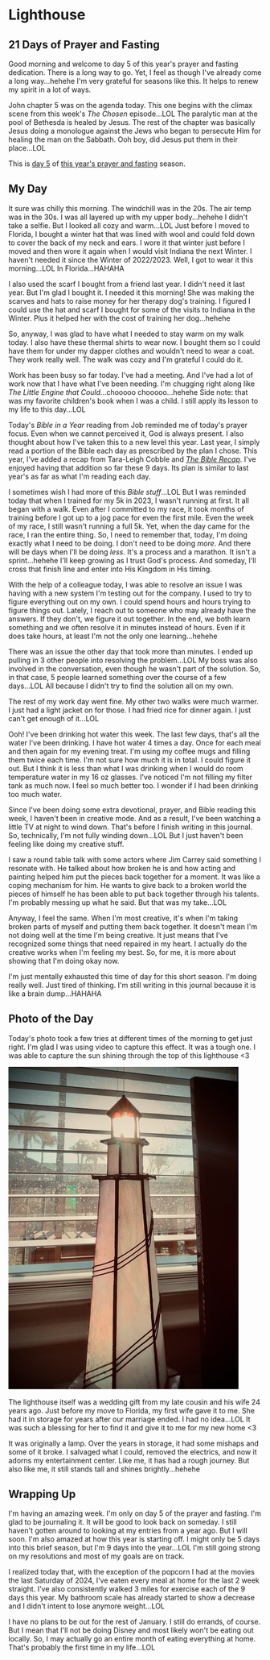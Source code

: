 # Lighthouse

## 21 Days of Prayer and Fasting

Good morning and welcome to day 5 of this year's prayer and fasting dedication. There is a long way to go. Yet, I feel as though I've already come a long way...hehehe I'm very grateful for seasons like this. It helps to renew my spirit in a lot of ways.

<!--@include: ../../../bible/prayer/journal/2025/01/09_21-days.md{3,13}-->

John chapter 5 was on the agenda today. This one begins with the climax scene from this week's *The Chosen* episode...LOL The paralytic man at the pool of Bethesda is healed by Jesus. The rest of the chapter was basically Jesus doing a monologue against the Jews who began to persecute Him for healing the man on the Sabbath. Ooh boy, did Jesus put them in their place...LOL

This is [day 5](/bible/prayer/journal/2025/01/09_21-days) of [this year's prayer and fasting](/bible/prayer/journal/2025/01/21-days) season.

## My Day

It sure was chilly this morning. The windchill was in the 20s. The air temp was in the 30s. I was all layered up with my upper body...hehehe I didn't take a selfie. But I looked all cozy and warm...LOL Just before I moved to Florida, I bought a winter hat that was lined with wool and could fold down to cover the back of my neck and ears. I wore it that winter just before I moved and then wore it again when I would visit Indiana the next Winter. I haven't needed it since the Winter of 2022/2023. Well, I got to wear it this morning...LOL In Florida...HAHAHA

I also used the scarf I bought from a friend last year. I didn't need it last year. But I'm glad I bought it. I needed it this morning! She was making the scarves and hats to raise money for her therapy dog's training. I figured I could use the hat and scarf I bought for some of the visits to Indiana in the Winter. Plus it helped her with the cost of training her dog...hehehe

So, anyway, I was glad to have what I needed to stay warm on my walk today. I also have these thermal shirts to wear now. I bought them so I could have them for under my dapper clothes and wouldn't need to wear a coat. They work really well. The walk was cozy and I'm grateful I could do it.

Work has been busy so far today. I've had a meeting. And I've had a lot of work now that I have what I've been needing. I'm chugging right along like *The Little Engine that Could*...chooooo chooooo...hehehe Side note: that was my favorite children's book when I was a child. I still apply its lesson to my life to this day...LOL

Today's *Bible in a Year* reading from Job reminded me of today's prayer focus. Even when we cannot perceived it, God is always present. I also thought about how I've taken this to a new level this year. Last year, I simply read a portion of the Bible each day as prescribed by the plan I chose. This year, I've added a recap from Tara-Leigh Cobble and [*The Bible Recap*](https://www.thebiblerecap.com). I've enjoyed having that addition so far these 9 days. Its plan is similar to last year's as far as what I'm reading each day.

I sometimes wish I had more of this *Bible stuff*...LOL But I was reminded today that when I trained for my 5k in 2023, I wasn't running at first. It all began with a walk. Even after I committed to my race, it took months of training before I got up to a jog pace for even the first mile. Even the week of my race, I still wasn't running a full 5k. Yet, when the day came for the race, I ran the entire thing. So, I need to remember that, today, I'm doing exactly what I need to be doing. I don't need to be doing *more*. And there will be days when I'll be doing *less*. It's a process and a marathon. It isn't a sprint...hehehe I'll keep growing as I trust God's process. And someday, I'll cross that finish line and enter into His Kingdom in His timing.

With the help of a colleague today, I was able to resolve an issue I was having with a new system I'm testing out for the company. I used to try to figure everything out on my own. I could spend hours and hours trying to figure things out. Lately, I reach out to someone who may already have the answers. If they don't, we figure it out together. In the end, we both learn something and we often resolve it in minutes instead of hours. Even if it does take hours, at least I'm not the only one learning...hehehe

There was an issue the other day that took more than minutes. I ended up pulling in 3 other people into resolving the problem...LOL My boss was also involved in the conversation, even though he wasn't part of the solution. So, in that case, 5 people learned something over the course of a few days...LOL All because I didn't try to find the solution all on my own.

The rest of my work day went fine. My other two walks were much warmer. I just had a light jacket on for those. I had fried rice for dinner again. I just can't get enough of it...LOL

Ooh! I've been drinking hot water this week. The last few days, that's all the water I've been drinking. I have hot water 4 times a day. Once for each meal and then again for my evening treat. I'm using my coffee mugs and filling them twice each time. I'm not sure how much it is in total. I could figure it out. But I think it is less than what I was drinking when I would do room temperature water in my 16 oz glasses. I've noticed I'm not filling my filter tank as much now. I feel so much better too. I wonder if I had been drinking too much water.

Since I've been doing some extra devotional, prayer, and Bible reading this week, I haven't been in creative mode. And as a result, I've been watching a little TV at night to wind down. That's before I finish writing in this journal. So, technically, I'm not fully winding down...LOL But I just haven't been feeling like doing my creative stuff.

I saw a round table talk with some actors where Jim Carrey said something I resonate with. He talked about how broken he is and how acting and painting helped him put the pieces back together for a moment. It was like a coping mechanism for him. He wants to give back to a broken world the pieces of himself he has been able to put back together through his talents. I'm probably messing up what he said. But that was my take...LOL

Anyway, I feel the same. When I'm most creative, it's when I'm taking broken parts of myself and putting them back together. It doesn't mean I'm not doing well at the time I'm being creative. It just means that I've recognized some things that need repaired in my heart. I actually do the creative works when I'm feeling my best. So, for me, it is more about showing that I'm doing okay now.

I'm just mentally exhausted this time of day for this short season. I'm doing really well. Just tired of thinking. I'm still writing in this journal because it is like a brain dump...HAHAHA

## Photo of the Day

Today's photo took a few tries at different times of the morning to get just right. I'm glad I was using video to capture this effect. It was a tough one. I was able to capture the sun shining through the top of this lighthouse <3

![Lighthouse](./media/IMG_5006.jpeg)

The lighthouse itself was a wedding gift from my late cousin and his wife 24 years ago. Just before my move to Florida, my first wife gave it to me. She had it in storage for years after our marriage ended. I had no idea...LOL It was such a blessing for her to find it and give it to me for my new home <3

It was originally a lamp. Over the years in storage, it had some mishaps and some of it broke. I salvaged what I could, removed the electrics, and now it adorns my entertainment center. Like me, it has had a rough journey. But also like me, it still stands tall and shines brightly...hehehe

## Wrapping Up

I'm having an amazing week. I'm only on day 5 of the prayer and fasting. I'm glad to be journaling it. It will be good to look back on someday. I still haven't gotten around to looking at my entries from a year ago. But I will soon. I'm also amazed at how this year is starting off. I might only be 5 days into this brief season, but I'm 9 days into the year...LOL I'm still going strong on my resolutions and most of my goals are on track.

I realized today that, with the exception of the popcorn I had at the movies the last Saturday of 2024, I've eaten every meal at home for the last 2 week straight. I've also consistently walked 3 miles for exercise each of the 9 days this year. My bathroom scale has already started to show a decrease and I didn't intent to lose anymore weight...LOL

I have no plans to be out for the rest of January. I still do errands, of course. But I mean that I'll not be doing Disney and most likely won't be eating out locally. So, I may actually go an entire month of eating everything at home. That's probably the first time in my life...LOL